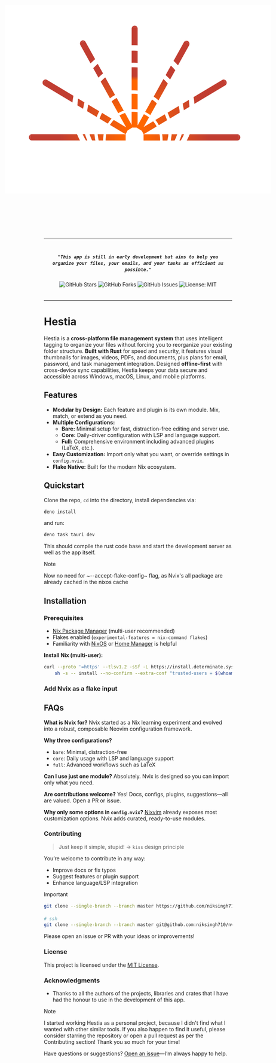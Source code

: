 <p align="center" style="color:grey">

 <picture>
    <source media="(prefers-color-scheme: dark)" srcset="./app/public/20250925_logo_dark_rotated_rev01.svg">
    <source media="(prefers-color-scheme: light)" srcset="./app/public/20250925_logo_light_rotated_rev01.svg">
    <img alt="Logo" src="./app/public/logo.svg" style="transform: rotate(-90deg);">
  </picture>

<div align="center">
<table>
<tbody>
<td align="center">
<img width="2000" height="0"><br>

##### `"This app is still in early development but aims to help you organize your files, your emails, and your tasks as efficient as possible."`

![GitHub Stars](https://img.shields.io/github/stars/emilyantosch/hestia_tauri?style=social) ![GitHub Forks](https://img.shields.io/github/forks/emilyantosch/hestia_tauri?style=social) ![GitHub Issues](https://img.shields.io/github/issues/emilyantosch/hestia_tauri) ![License: MIT](https://img.shields.io/badge/license-MIT-green)

<img width="2000" height="0">
</td>
</tbody>
</table>
</div>
</p>

# Hestia

Hestia is a **cross-platform file management system** that uses intelligent tagging to organize your files without forcing you to reorganize your existing folder structure. **Built with Rust** for speed and security, it features visual thumbnails for images, videos, PDFs, and documents, plus plans for email, password, and task management integration. Designed **offline-first** with cross-device sync capabilities, Hestia keeps your data secure and accessible across Windows, macOS, Linux, and mobile platforms.

## Features

- **Modular by Design:** Each feature and plugin is its own module. Mix, match, or extend as you need.
- **Multiple Configurations:**
  - **Bare:** Minimal setup for fast, distraction-free editing and server use.
  - **Core:** Daily-driver configuration with LSP and language support.
  - **Full:** Comprehensive environment including advanced plugins (LaTeX, etc.).
- **Easy Customization:** Import only what you want, or override settings in `config.nvix`.
- **Flake Native:** Built for the modern Nix ecosystem.

## Quickstart

Clone the repo, `cd` into the directory, install dependencies via:

```sh
deno install
```

and run:

```sh
deno task tauri dev
```

This should compile the rust code base and start the development server as well as the app itself.

> [!NOTE]
> Now no need for ~--accept-flake-config~ flag, as Nvix's all package are already cached in the nixos cache

## Installation

### Prerequisites

- [Nix Package Manager](https://nixos.org/download.html) (multi-user recommended)
- Flakes enabled (`experimental-features = nix-command flakes`)
- Familiarity with [NixOS](https://nixos.org/) or [Home Manager](https://nix-community.github.io/home-manager/) is helpful

**Install Nix (multi-user):**

```bash
curl --proto '=https' --tlsv1.2 -sSf -L https://install.determinate.systems/nix | \
    sh -s -- install --no-confirm --extra-conf "trusted-users = $(whoami)"
```

### Add Nvix as a flake input

## FAQs

**What is Nvix for?**
Nvix started as a Nix learning experiment and evolved into a robust, composable Neovim configuration framework.

**Why three configurations?**

- `bare`: Minimal, distraction-free
- `core`: Daily usage with LSP and language support
- `full`: Advanced workflows such as LaTeX

**Can I use just one module?**
Absolutely. Nvix is designed so you can import only what you need.

**Are contributions welcome?**
Yes! Docs, configs, plugins, suggestions—all are valued. Open a PR or issue.

**Why only some options in `config.nvix`?**
[Nixvim](https://github.com/nix-community/nixvim) already exposes most customization options. Nvix adds curated, ready-to-use modules.

### Contributing

> Just keep it simple, stupid! -> `kiss` design principle

You’re welcome to contribute in any way:

- Improve docs or fix typos
- Suggest features or plugin support
- Enhance language/LSP integration

> [!IMPORTANT]

```sh
git clone --single-branch --branch master https://github.com/niksingh710/nvix.git

# ssh
git clone --single-branch --branch master git@github.com:niksingh710/nvix.git
```

Please open an issue or PR with your ideas or improvements!

### License

This project is licensed under the [MIT License](./LICENSE).

### Acknowledgments

- Thanks to all the authors of the projects, libraries and crates that I have had the honour to use in the development of this app.

> [!NOTE]
> I started working Hestia as a personal project, because I didn't find what I wanted with other similar tools.
> If you also happen to find it useful, please consider starring the repository or open a pull request as per the Contributing section!
> Thank you so much for your time!

Have questions or suggestions? [Open an issue](https://github.com/emilyantosch/hestia_tauri/issues)—I’m always happy to help.
